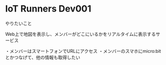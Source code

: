 # IoT Runners Dev001

やりたいこと

Web上で地図を表示し、メンバーがどこにいるかをリアルタイムに表示するサービス

・メンバーはスマートフォンでURLにアクセス
・メンバーのスマホにmicro:bitとかつなげて、他の情報も取得したい

